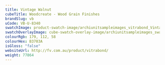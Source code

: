 ```yaml
---
title: Vintage Walnut
cubeTitle: Woodcreate - Wood Grain Finishes
brandSlug: vb
uCode: VB-U-8340
swatchImage: product-swatch-image/archiunitsampleimages_vitrabond_Vintage_Walnut.jpg
swatchOverlayImage: cube-swatch-overlay-image/archiunitsampleimages_swatch-overlay_vitrabond.png
colourRgb: 179, 112, 58
colourHex: B3703A
isGloss: "false"
websiteUrl: http://fv.com.au/product/vitrabond/
weight: 77864
---
```


